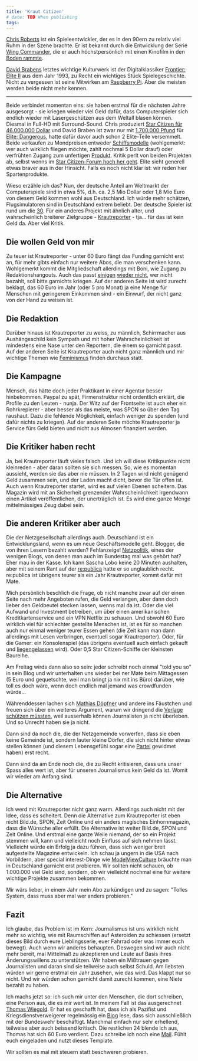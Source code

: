 ```yaml
---
title: 'Kraut Citizen'
# date: TBD When publishing
tags:
---
```


[Chris Roberts](http://de.wikipedia.org/wiki/Chris_Roberts_%28Spieleentwickler%29) ist ein Spieleentwickler, der es in den 90ern zu relativ viel Ruhm in der Szene brachte. Er ist bekannt durch die Entwicklung der Serie [Wing Commander](http://de.wikipedia.org/wiki/Wing_Commander_%28Spieleserie%29), die er auch höchstpersönlich mit einen Kinofilm in den [Boden rammte](http://de.wikipedia.org/wiki/Wing_Commander_%28Film%29#Kritiken).

[David Brabens](http://de.wikipedia.org/wiki/David_Braben) letztes wichtige Kulturwerk ist der Digitalklassiker [Frontier: Elite II](http://de.wikipedia.org/wiki/Frontier_%28Computerspiel%29) aus dem Jahr 1993, zu Recht ein wichtiges Stück Spielegeschichte. Nicht zu vergessen ist seine Mitwirken am [Raspberry Pi](http://de.wikipedia.org/wiki/Raspberry_Pi). Aber die meisten werden beide nicht mehr kennen.

---

Beide verbindet momentan eins: sie haben erstmal für die nächsten Jahre ausgesorgt - sie kriegen wieder viel Geld dafür, dass Computerspieler sich endlich wieder mit Lasergeschützen aus dem Weltall blasen können. Diesmal in Full-HD mit Surround-Sound. Chris produziert [Star Citizen für 46.000.000 Dollar](https://robertsspaceindustries.com/funding-goals) und David Braben ist zwar nur mit [1.700.000 Pfund](http://www.stokesentinel.co.uk/DAVID-ELKS-thesentinel/story-20992380-detail/story.html) für [Elite: Dangerous](http://elite.frontier.co.uk/), hatte dafür davor auch schon 2 Elite-Teile versemmelt. Beide verkaufen zu Mondpreisen entweder [Schiffsmodelle](https://robertsspaceindustries.com/pledge) (wohlgemerkt: wer auch wirklich fliegen möchte, zahlt nochmal 5 Dollar drauf) oder verfrühten Zugang zum unfertigen [Produkt](https://store.zaonce.net/). Kritik perlt von beiden Projekten ab, selbst wenns im [Star Citizen-Forum hoch her geht](http://www.lauresh.com/2014/05/sexism-in-star-citizen.html). Elite sieht generell etwas braver aus in der Hinsicht. Falls es noch nicht klar ist: wir reden hier Spartenprodukte.

Wieso erzähle ich das? Nun, der deutsche Anteil am Weltmarkt der Computerspiele sind in etwa 5%, d.h. ca. 2,5 Mio Dollar oder 1,8 Mio Euro von diesem Geld kommen wohl aus Deutschland. Ich würde mehr schätzen, Flugsimulatoren sind in Deutschland extrem beliebt. Der deutsche Spieler ist rund um die [30](http://www.eurogamer.de/articles/durchschnittsalter-der-spieler-ist-32). Für ein anderes Projekt mit ähnlich alter, und wahrscheinlich breiterer Zielgruppe - [Krautreporter](https://krautreporter.de/das-magazin) - tja... für das ist kein Geld da. Aber viel Kritik.

## Die wollen Geld von mir

Zu teuer ist Krautreporter - unter 60 Euro fängt das Funding garnicht erst an, für mehr gibts einfach nur weitere Abos, die man verschenken kann. Wohlgemerkt kommt die Mitgliedschaft allerdings mit Boni, wie Zugang zu Redaktionshangouts. Auch das passt [einigen](http://meedia.de/2014/05/16/wo-ist-der-witz-satire-seite-beim-spiegel-dringend-gesucht/) [wieder nicht](http://www.stefan-niggemeier.de/blog/wollen-wir-journalismus-nur-bezahlen-wenn-wir-ihn-hinter-gitter-bringen/), wer nicht bezahlt, soll bitte garnichts kriegen. Auf der anderen Seite ist wird zurecht beklagt, das 60 Euro im Jahr (oder 5 pro Monat) ja eine Menge für Menschen mit geringerem Einkommen sind - ein Einwurf, der nicht ganz von der Hand zu weisen ist.

## Die Redaktion

Darüber hinaus ist Krautreporter zu weiss, zu männlich, Schirrmacher aus Aushängeschild kein Sympath und mit hoher Wahrscheinlichkeit ist mindestens eine Nase unter den Reportern, die einem so garnicht passt. Auf der anderen Seite ist Krautreporter auch nicht ganz männlich und mir wichtige Themen wie [Feminismus](http://blog.krautreporter.de/post/85298155888/) finden durchaus statt.

## Die Kampagne

Mensch, das hätte doch jeder Praktikant in einer Agentur besser hinbekommen. Paypal zu spät, Firmenstruktur nicht ordentlich erklärt, die Profile zu den Leuten - nunja. Der Witz auf der Frontseite ist auch eher ein Rohrkrepierer - aber besser als das meiste, was SPON so über den Tag raushaut. Dazu die fehlende Möglichkeit, einfach weniger zu spenden (und dafür nichts zu kriegen). Auf der anderen Seite möchte Krautreporter ja Service fürs Geld bieten und nicht aus Almosen finanziert werden.

## Die Kritiker haben recht

Ja, bei Krautreporter läuft vieles falsch. Und ich will diese Kritikpunkte nicht kleinreden - aber daran sollten sie sich messen. So, wie es momentan aussieht, werden sie das aber nie müssen. In 2 Tagen wird nicht genügend Geld zusammen sein, und der Laden macht dicht, bevor die Tür offen ist. Auch wenn Krautreporter startet, wird es auf vielen Ebenen scheitern. Das Magazin wird mit an Sicherheit grenzender Wahrscheinlichkeit irgendwann einen Artikel veröffentlichen, der unerträglich ist. Es wird eine ganze Menge mittelmässiges Zeug dabei sein.

## Die anderen Kritiker aber auch

Die der Netzgesellschaft allerdings auch. Deutschland ist ein Entwicklungsland, wenn es um neue Geschäftsmodelle geht. Blogger, die von ihren Lesern bezahlt werden? Fehlanzeige! [Netzpolitik](https://netzpolitik.org/), eines der wenigen Blogs, von denen man auch im Bundestag mal was gehört hat? Eher mau in der Kasse. Ich kann Sascha Lobo keine 20 Minuten aushalten, aber mit seinem Rant auf der [re:publica](https://www.youtube.com/watch?v=3hbEWOTI5MI&feature=kp) hatte er so unglaublich recht. re:publica ist übrigens teurer als ein Jahr Krautreporter, kommt dafür mit Mate.

Mich persönlich beschlich die Frage, ob nicht manche zwar auf der einen Seite nach mehr Angeboten rufen, die Geld verlangen, aber dann doch lieber den Geldbeutel stecken lassen, wenns mal da ist. Oder die viel Aufwand und Investment betreiben, um über einen amerikanischen Kreditkartenservice und ein VPN Netflix zu schauen. Und obwohl 60 Euro wirklich viel für schlechter gestellte Menschen ist, ist es für so manchen auch nur einmal weniger teurer Essen gehen (die Zeit kann man dann allerdings mit Lesen verbringen, eventuell sogar Krautreporter). Oder, für die Gamer: ein Konsolenspiel (das übrigens eventuell auch einfach gekauft und [liegengelassen](http://www.ign.com/articles/2014/03/17/gdc-most-players-donat-finish-games) wird). Oder 0,5 Star Citizen-Schiffe der kleinsten Baureihe.

Am Freitag wirds dann also so sein: jeder schreibt noch einmal "told you so" in sein Blog und wir unterhalten uns wieder bei ner Mate beim Mittagessen (5 Euro und gequetschte, weil man bringt ja nix mit ins Büro) darüber, wie toll es doch wäre, wenn doch endlich mal jemand was crowdfunden würde...

Währenddessen lachen sich [Mathias Döpfner](http://de.wikipedia.org/wiki/Mathias_D%C3%B6pfner) und andere ins Fäustchen und freuen sich über ein weiteres Argument, warum wir dringend die [Verlage schützen müssten](http://de.wikipedia.org/wiki/Leistungsschutzrecht), weil ausserhalb können Journalisten ja nicht überleben. Und so Unrecht haben sie ja nicht.

Dann sind da noch die, die der Netzgemeinde vorwerfen, dass sie eben keine Gemeinde ist, sondern lauter kleine Dörfer, die sich nicht hinter etwas stellen können (und diesem Lebensgefühl sogar eine [Partei](http://piratenpartei.de/) gewidmet haben) erst recht.

Dann sind da am Ende noch die, die zu Recht kritisieren, dass uns unser Spass alles wert ist, aber für unseren Journalismus kein Geld da ist. Womit wir wieder am Anfang sind.

## Die Alternative

Ich werd mit Krautreporter nicht ganz warm. Allerdings auch nicht mit der Idee, dass es scheitert. Denn die Alternative zum Krautreporter ist eben nicht Bild.de, SPON, Zeit Online und ein anders magisches Einhornmagazin, dass die Wünsche aller erfüllt. Die Alternative ist weiter Bild.de, SPON und Zeit Online. Und erstmal eine ganze Weile niemand, der so ein Projekt stemmen will, kann und vielleicht noch Einfluss auf sich nehmen lässt. Vielleicht würde ein Erfolg ja dazu führen, dass sich weniger breit aufgestellte Magazine entwickeln. Ich schau ja ungern in die USA nach Vorbildern, aber special interest-Dinge wie [ModelViewCulture](http://modelviewculture.com/) bräuchte man in Deutschland garnicht erst probieren. Wir sollten nicht schauen, ob 1.000.000 viel Geld sind, sondern, ob wir vielleicht nochmal eine für weitere wichtige Projekte zusammen bekommen.

Mir wärs lieber, in einem Jahr mein Abo zu kündigen und zu sagen: "Tolles System, dass muss aber mal wer anders probieren."

## Fazit

Ich glaube, das Problem ist im Kern: Journalismus ist uns wirklich nicht mehr so wichtig, wie mit Raumschiffen auf Asteroiden zu schiessen (ersetzt dieses Bild durch eure Lieblingsserie, euer Fahrrad oder was immer euch bewegt). Auch wenn wir anderes behaupten. Deswegen sind wir auch nicht mehr bereit, mal Mittelmaß zu akzeptieren und Leute auf Basis ihres Änderungswillens zu unterstützen. Wir haben ein Mißtrauen gegen Journalisten und daran sind sie teilweise auch selbst Schuld. Am liebsten würden wir gerne erstmal ein Jahr zusehen, wie das wird. Das klappt nur so nicht. Und wir würden schon garnicht damit zurecht kommen, eine Niete bezahlt zu haben.

Ich machs jetzt so: ich such mir unter den Menschen, die dort schreiben, eine Person aus, die es mir wert ist. In meinem Fall ist das ausgerechnet [Thomas Wiegold](http://blog.krautreporter.de/post/85297500013/). Er hat es geschafft hat, dass ich als Pazifist und Kriegsdienstverweigerer regelmässig ein [Blog](http://augengeradeaus.net/) lese, dass sich ausschließlich mit der Bundeswehr beschäftigt. Manchmal einfach nur sehr erhellend, teilweise aber auch beissend kritisch. Die restlichen 24 blende ich aus, Thomas hat sich 60 Euro verdient. Dazu schreibe ich noch eine [Mail](mailto:kontakt@krautreporter.de?subject=Anmerkungen%20zum%20Mitgliedschaft&body=Hallo%20Krautreporter%2C%0A%0Aich%20habe%20mir%20gerade%20eine%20Mitgliedschaft%20f%C3%BCr%20den%20Krautreporter%20gekauft.%20Ich%20glaube%20an%20euer%20Projekt%2C%20leider%20f%C3%BChle%20mich%20leider%20nicht%20voll%20angesprochen.%20Wichtig%20sind%20mir%20folgende%20Themen%3A%0A%0A%2A%20%3CThema1%3E%0A%2A%20%3CThema2%3E%0A%0AWenn%20ihr%20mir%20klar%20machen%20k%C3%B6nnt%2C%20wie%20ihr%20diese%20Themen%20anzugehen%20w%C3%BCnscht%2C%20verschenke%20ich%20noch%20eine%20weitere%20Mitgliedschaft.%0A%0AGru%C3%9F%2C%0A%3CName%3E). Fühlt euch eingeladen und nutzt dieses Template.

Wir sollten es mal mit steuern statt beschweren probieren.
